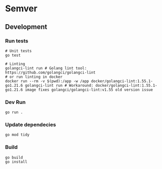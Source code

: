 # Semver

## Development

### Run tests

```shell
# Unit tests
go test

# Linting
golangci-lint run # Golang lint tool: https://github.com/golangci/golangci-lint
# or run linting in docker
docker run --rm -v $(pwd):/app -w /app docker/golangci-lint:1.55.1-go1.21.6 golangci-lint run # Workaround: docker/golangci-lint:1.55.1-go1.21.6 image fixes golangci/golangci-lint:v1.55 old version issue

```

### Dev Run

```shell
go run .
```


### Update dependecies

```shell
go mod tidy
```

### Build

```shell
go build
go install

```

